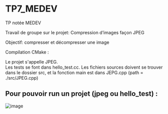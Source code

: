 # TP7_MEDEV
TP notée MEDEV


Travail de groupe sur le projet: Compression d’images façon JPEG

Objectif: compresser et décompresser une image

Compilation CMake :

Le projet s'appelle JPEG.  
Les tests se font dans hello_test.cc.
Les fichiers sources doivent se trouver dans le dossier src, et la fonction main est dans JEPG.cpp (path = ./src/JPEG.cpp)  


## Pour pouvoir run un projet (jpeg ou hello_test) :

![image](https://user-images.githubusercontent.com/92569910/151330758-b209b01b-c80e-489a-a614-936ca3c02147.png)

